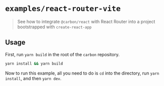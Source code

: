 # `examples/react-router-vite`

> See how to integrate `@carbon/react` with React Router into a
> project bootstrapped with `create-react-app`

## Usage

First, run `yarn build` in the root of the `carbon` repository.

```sh
yarn install && yarn build
```

Now to run this example, all you need to do is `cd` into the directory, run
`yarn install`, and then `yarn dev`.
